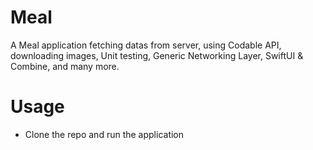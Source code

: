 # Meal

A Meal application fetching datas from server, using Codable API, 
downloading images, Unit testing, Generic Networking Layer, SwiftUI & Combine, and many more.  

# Usage

- Clone the repo and run the application
